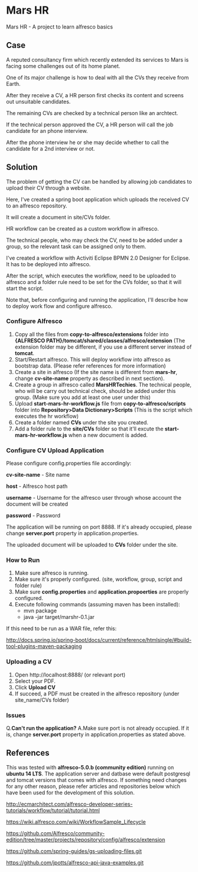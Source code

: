 # Mars HR

Mars HR - A project to learn alfresco basics

## Case

A reputed consultancy firm which recently extended its services to Mars is facing some challenges out of its home planet.

One of its major challenge is how to deal with all the CVs they receive from Earth.

After they receive a CV, a HR person first checks its content and screens out unsuitable candidates.

The remaining CVs are checked by a technical person like an archtect.

If the technical person approved the CV, a HR person will call the job candidate for an phone interview.

After the phone interview he or she may decide whether to call the candidate for a 2nd interview or not.

## Solution

The problem of getting the CV can be handled by allowing job candidates to upload their CV through a website.

Here, I've created a spring boot application which uploads the received CV to an alfresco repository.

It will create a document in site/CVs folder.

HR workflow can be created as a custom workflow in alfresco.

The technical people, who may check the CV, need to be added under a group, so the relevant task can be assigned only to them.

I've created a workflow with Activiti Eclipse BPMN 2.0 Designer for Eclipse. It has to be deployed into alfresco.

After the script, which executes the workflow, need to be uploaded to alfresco and a folder rule need to be set for the CVs folder, so that it will start the script.

Note that, before configuring and running the application, I'll describe how to deploy work flow and configure alfresco.

### Configure Alfresco

1. Copy all the files from **copy-to-alfresco/extensions** folder into **{ALFRESCO PATH}/tomcat/shared/classes/alfresco/extension** (The extension folder may be different, if you use a different server instead of **tomcat**.
2. Start/Restart alfresco. This will deploy workflow into alfresco as bootstrap data. (Please refer references for more information)
3. Create a site in alfresco (If the site name is different from **mars-hr**, change **cv-site-name** property as described in next section).
4. Create a group in alfresco called **MarsHRTechies**. The technical people, who will be carry out technical check, should be added under this group. (Make sure you add at least one user under this)
5. Upload **start-mars-hr-workflow.js** file from **copy-to-alfresco/scripts** folder into **Repository>Data Dictionary>Scripts** (This is the script which executes the hr workflow)
6. Create a folder named **CVs** under the site you created.
7. Add a folder rule to the **site/CVs** folder so that it'll excute the **start-mars-hr-workflow.js** when a new document is added.

### Configure CV Upload Application

Please configure config.properties file accordingly:

**cv-site-name** - Site name

**host** - Alfresco host path

**username** - Username for the alfresco user through whose account the document will be created

**password** - Password

The application will be running on port 8888. If it's already occupied, please change **server.port** property in application.properties.

The uploaded document will be uploaded to **CVs** folder under the site.

### How to Run

1. Make sure alfresco is running.
2. Make sure it's properly configured. (site, workflow, group, script and folder rule)
3. Make sure **config.properties** and **application.propoerties** are properly configured.
4. Execute following commands (assuming maven has been installed):
	* mvn package 
	* java -jar target/marshr-0.1.jar

If this need to be run as a WAR file, refer this:

http://docs.spring.io/spring-boot/docs/current/reference/htmlsingle/#build-tool-plugins-maven-packaging

### Uploading a CV

1. Open http://localhost:8888/ (or relevant port)
2. Select your PDF.
3. Click **Upload CV**
4. If succeed, a PDF must be created in the alfresco repository (under site_name/CVs folder) 

### Issues

Q.**Can't run the application?**
A.Make sure port is not already occupied. If it is, change **server.port** property in application.properties as stated above.

## References

This was tested with **alfresco-5.0.b (community edition)** running on **ubuntu 14 LTS**. The application server and datbase were default postgresql and tomcat versions that comes with alfresco. If something need changes for any other reason, please refer articles and repositories below which have been used for the development of this solution.

http://ecmarchitect.com/alfresco-developer-series-tutorials/workflow/tutorial/tutorial.html

https://wiki.alfresco.com/wiki/WorkflowSample_Lifecycle

https://github.com/Alfresco/community-edition/tree/master/projects/repository/config/alfresco/extension

https://github.com/spring-guides/gs-uploading-files.git

https://github.com/jpotts/alfresco-api-java-examples.git
